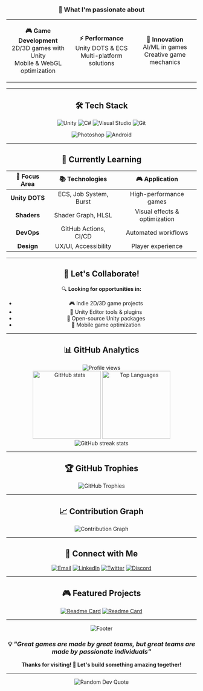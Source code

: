 
<div align="center">

### 🎯 What I'm passionate about

</div>

<table align="center">
<tr>
<td align="center" width="33%">

**🎮 Game Development**
<br/>
2D/3D games with Unity
<br/>
Mobile & WebGL optimization

</td>
<td align="center" width="33%">

**⚡ Performance**
<br/>
Unity DOTS & ECS
<br/>
Multi-platform solutions

</td>
<td align="center" width="33%">

**🤖 Innovation**
<br/>
AI/ML in games
<br/>
Creative game mechanics

</td>
</tr>
</table>

---

<div align="center">

## 🛠️ Tech Stack

</div>

<div align="center">

![Unity](https://img.shields.io/badge/Unity-000000?style=for-the-badge&logo=unity&logoColor=white)
![C#](https://img.shields.io/badge/C%23-239120?style=for-the-badge&logo=c-sharp&logoColor=white)
![Visual Studio](https://img.shields.io/badge/Visual%20Studio-5C2D91?style=for-the-badge&logo=visual-studio&logoColor=white)
![Git](https://img.shields.io/badge/Git-F05032?style=for-the-badge&logo=git&logoColor=white)

![Photoshop](https://img.shields.io/badge/Photoshop-31A8FF?style=for-the-badge&logo=adobe-photoshop&logoColor=white)
![Android](https://img.shields.io/badge/Android-3DDC84?style=for-the-badge&logo=android&logoColor=white)

</div>

---

<div align="center">

## 🌱 Currently Learning

</div>

<div align="center">

| 🎯 Focus Area | 📚 Technologies | 🎮 Application |
|:-------------:|:---------------:|:--------------:|
| **Unity DOTS** | ECS, Job System, Burst | High-performance games |
| **Shaders** | Shader Graph, HLSL | Visual effects & optimization |
| **DevOps** | GitHub Actions, CI/CD | Automated workflows |
| **Design** | UX/UI, Accessibility | Player experience |

</div>

---

<div align="center">

## 💞️ Let's Collaborate!

</div>

<div align="center">

🔍 **Looking for opportunities in:**
- 🎮 Indie 2D/3D game projects
- 🔧 Unity Editor tools & plugins
- 🌟 Open-source Unity packages
- 📱 Mobile game optimization

</div>

---

<div align="center">

## 📊 GitHub Analytics

</div>

<div align="center">
  <img src="https://komarev.com/ghpvc/?username=napoleloc&color=58A6FF&style=for-the-badge" alt="Profile views" />
</div>

<div align="center">
  <img height="180em" src="https://github-readme-stats.vercel.app/api?username=napoleloc&show_icons=true&theme=github_dark&include_all_commits=true&count_private=true&hide_border=true&bg_color=0D1117" alt="GitHub stats" />
  <img height="180em" src="https://github-readme-stats.vercel.app/api/top-langs/?username=napoleloc&layout=compact&theme=github_dark&hide_border=true&bg_color=0D1117" alt="Top Languages" />
</div>

<div align="center">
  <img src="https://github-readme-streak-stats.herokuapp.com/?user=napoleloc&theme=github-dark-blue&hide_border=true&background=0D1117" alt="GitHub streak stats" />
</div>

---

<div align="center">

## 🏆 GitHub Trophies

</div>

<div align="center">
  <img src="https://github-profile-trophy.vercel.app/?username=napoleloc&theme=discord&no-frame=true&row=1&column=7" alt="GitHub Trophies" />
</div>

---

<div align="center">

## 📈 Contribution Graph

</div>

<div align="center">
  <img src="https://github-readme-activity-graph.vercel.app/graph?username=napoleloc&theme=github-compact&bg_color=0D1117&hide_border=true&line=58A6FF&point=58A6FF" alt="Contribution Graph" />
</div>

---

<div align="center">

## 🤝 Connect with Me

</div>

<div align="center">

[![Email](https://img.shields.io/badge/Email-D14836?style=for-the-badge&logo=gmail&logoColor=white)](mailto:your.email@example.com)
[![LinkedIn](https://img.shields.io/badge/LinkedIn-0077B5?style=for-the-badge&logo=linkedin&logoColor=white)](https://linkedin.com/in/your-profile)
[![Twitter](https://img.shields.io/badge/Twitter-1DA1F2?style=for-the-badge&logo=twitter&logoColor=white)](https://twitter.com/your-handle)
[![Discord](https://img.shields.io/badge/Discord-5865F2?style=for-the-badge&logo=discord&logoColor=white)](https://discord.gg/your-server)

</div>

---

<div align="center">

## 🎮 Featured Projects

</div>

<div align="center">

[![Readme Card](https://github-readme-stats.vercel.app/api/pin/?username=napoleloc&repo=your-game-project&theme=github_dark&hide_border=true&bg_color=0D1117)](https://github.com/napoleloc/your-game-project)
[![Readme Card](https://github-readme-stats.vercel.app/api/pin/?username=napoleloc&repo=unity-tools&theme=github_dark&hide_border=true&bg_color=0D1117)](https://github.com/napoleloc/unity-tools)

</div>

---

<div align="center">
  <img src="https://capsule-render.vercel.app/api?type=waving&color=58A6FF&height=120&section=footer" alt="Footer" />
</div>

<div align="center">
  
### 💡 *"Great games are made by great teams, but great teams are made by passionate individuals"*

**Thanks for visiting! 🚀 Let's build something amazing together!**

</div>

---

<div align="center">
  <img src="https://quotes-github-readme.vercel.app/api?type=horizontal&theme=dark" alt="Random Dev Quote" />
</div>

<!--
**napoleloc/napoleloc** is a ✨ _special_ ✨ repository because its `README.md` 
appears on your GitHub profile.
-->
